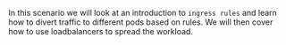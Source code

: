 In this scenario we will look at an introduction to `ingress rules` and learn how to divert traffic to different pods based on rules. We will then cover how to use loadbalancers to spread the workload.
